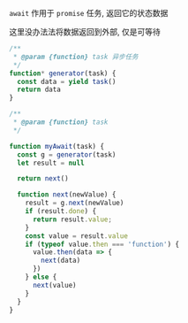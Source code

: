 ```await``` 作用于 ```promise``` 任务, 返回它的状态数据

这里没办法法将数据返回到外部, 仅是可等待

```js
/**
 * @param {function} task 异步任务
 */
function* generator(task) {
  const data = yield task()
  return data
}

/**
 * @param {function} task 
 */

function myAwait(task) {
  const g = generator(task)
  let result = null

  return next()

  function next(newValue) {
    result = g.next(newValue)
    if (result.done) {
      return result.value;
    }
    const value = result.value
    if (typeof value.then === 'function') {
      value.then(data => {
        next(data)
      })
    } else {
      next(value)
    }
  }
}
```